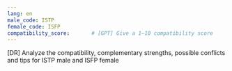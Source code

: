 ```yaml
---
lang: en
male_code: ISTP
female_code: ISFP
compatibility_score:       # [GPT] Give a 1–10 compatibility score
---
```


[DR] Analyze the compatibility, complementary strengths, possible conflicts and tips for ISTP male and ISFP female

